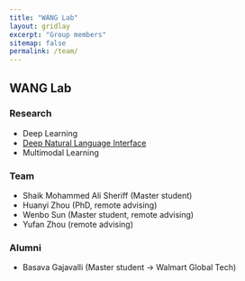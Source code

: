```yaml
---
title: "WANG Lab"
layout: gridlay
excerpt: "Group members"
sitemap: false
permalink: /team/
---
```


## WANG Lab

### Research

- Deep Learning
- [Deep Natural Language Interface](https://wenlu-w.github.io/project/2021/01/01/NLIDB.html)
- Multimodal Learning


### Team

- Shaik Mohammed Ali Sheriff (Master student)
- Huanyi Zhou (PhD, remote advising) 
- Wenbo Sun (Master student, remote advising)
- Yufan Zhou (remote advising)


### Alumni

- Basava Gajavalli (Master student -> Walmart Global Tech)


